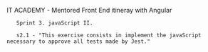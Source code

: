 IT ACADEMY - Mentored Front End itineray with Angular

       Sprint 3. javaScript II.

       s2.1 - "This exercise consists in implement the javaScript necessary to approve all tests made by Jest."
